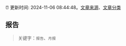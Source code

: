 :alarm_clock: 更新时间: 2024-11-06 08:44:48。[文章来源](/README.md)、[文章分类](/TAGS.md)

## 报告


> 关键字：`报告`、`月报`



